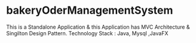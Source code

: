 # bakeryOderManagementSystem
This is a Standalone Application &amp; this Application has MVC Architecture &amp; Singilton Design Pattern.  Technology Stack : Java, Mysql ,JavaFX

